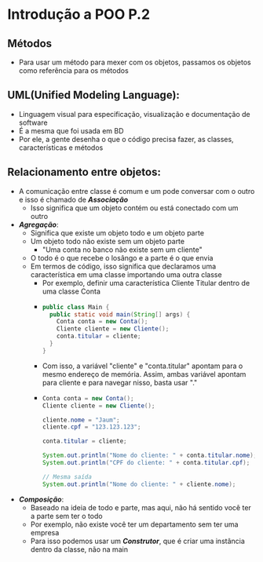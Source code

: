 # Introdução a POO P.2
## Métodos
* Para usar um método para mexer com os objetos, passamos os objetos como referência para os métodos
## UML(Unified Modeling Language):
* Linguagem visual para especificação, visualização e documentação de software
* É a mesma que foi usada em BD
* Por ele, a gente desenha o que o código precisa fazer, as classes, características e métodos
## Relacionamento entre objetos:
* A comunicação entre classe é comum e um pode conversar com o outro e isso é chamado de ***Associação***
  * Isso significa que um objeto contém ou está conectado com um outro
* ***Agregação***:
  * Significa que existe um objeto todo e um objeto parte
  * Um objeto todo não existe sem um objeto parte
    * "Uma conta no banco não existe sem um cliente"
  * O todo é o que recebe o losângo e a parte é o que envia
  * Em termos de código, isso significa que declaramos uma característica em uma classe importando uma outra classe
    * Por exemplo, definir uma característica Cliente Titular dentro de uma classe Conta
    * ```java
      public class Main {
        public static void main(String[] args) {
          Conta conta = new Conta();
          Cliente cliente = new Cliente();
          conta.titular = cliente;
        }
      }
    * Com isso, a variável "cliente" e "conta.titular" apontam para o mesmo endereço de memória. Assim, ambas variável apontam para cliente e para navegar nisso, basta usar "."
    * ```java
      Conta conta = new Conta();
      Cliente cliente = new Cliente();

      cliente.nome = "Jaum";
      cliente.cpf = "123.123.123";

      conta.titular = cliente;

      System.out.println("Nome do cliente: " + conta.titular.nome);
      System.out.println("CPF do cliente: " + conta.titular.cpf);

      // Mesma saída
      System.out.println("Nome do cliente: " + cliente.nome);
* ***Composição***:
  * Baseado na ideia de todo e parte, mas aqui, não há sentido você ter a parte sem ter o todo
  * Por exemplo, não existe você ter um departamento sem ter uma empresa
  * Para isso podemos usar um ***Construtor***, que é criar uma instância dentro da classe, não na main
